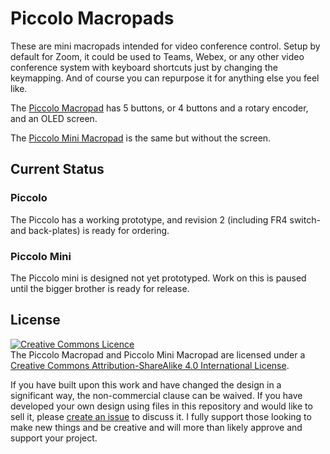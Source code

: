 # Piccolo Macropads
These are mini macropads intended for video conference control.  Setup by default for Zoom, it could be used to Teams, Webex, or any other video conference system with keyboard shortcuts just by changing the keymapping.  And of course you can repurpose it for anything else you feel like.

The [Piccolo Macropad](https://github.com/JeJeff/piccolo/tree/main/piccolo) has 5 buttons, or 4 buttons and a rotary encoder, and an OLED screen.

The [Piccolo Mini Macropad](https://github.com/JeJeff/piccolo/tree/main/piccolo-mini) is the same but without the screen.

## Current Status
### Piccolo
The Piccolo has a working prototype, and revision 2 (including FR4 switch- and back-plates) is ready for ordering.

### Piccolo Mini
The Piccolo mini is designed not yet prototyped.  Work on this is paused until the bigger brother is ready for release.

## License
<a rel="license" href="http://creativecommons.org/licenses/by-sa/4.0/"><img alt="Creative Commons Licence" style="border-width:0" src="https://i.creativecommons.org/l/by-sa/4.0/88x31.png" /></a><br />The Piccolo Macropad and Piccolo Mini Macropad are licensed under a <a rel="license" href="http://creativecommons.org/licenses/by-sa/4.0/">Creative Commons Attribution-ShareAlike 4.0 International License</a>.

If you have built upon this work and have changed the design in a significant way, the non-commercial clause can be waived. If you have developed your own design using files in this repository and would like to sell it, please [create an issue](https://github.com/JeJeff/piccolo/issues/new/choose) to discuss it.  I fully support those looking to make new things and be creative and will more than likely approve and support your project.
